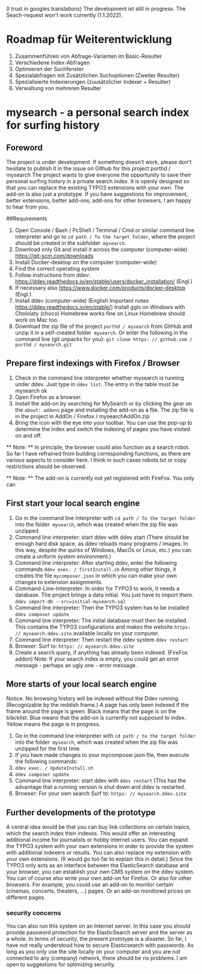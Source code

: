 (I trust in googles translations)
The development ist still in progress. The Seach-request won't work currently (1.1.2022).

# Roadmap für Weiterentwicklung
1. Zusammenführen von Abfrage-Varianten im Basic-Resulter
2. Verschiedene Index-Abfragen
3. Optimieren der Suchfenster
4. Spezialabfragen mit Zusätzlichen Suchoptionen (Zweiter Resulter)
5. Spezialisierte Indexierungen (zuusätzlicher Indexer + Resulter)
6. Verwaltung von mehreren Resulter

# mysearch - a personal search index for surfing history
## Foreword
The project is under development. If something doesn't work, please don't hesitate to publish it in the issue on Github for this project porthd / mysearch
The project wants to give everyone the opportunity to save their personal surfing history in a private search index. It is openly designed so that you can replace the existing TYPO3 extensions with your own. The add-on is also just a prototype.
If you have suggestions for improvement, better extensions, better add-ons, add-ons for other browsers, I am happy to hear from you.

##Requirements
1. Open Console / Bash / PcShell / Terminal / Cmd or similar command line interpreter and go to `cd path / To the target folder`, where the project should be created in the subfolder` mysearch`.
2. Download only Git and install it across the computer (computer-wide)
   https://git-scm.com/downloads
3. Install Docker-desktop on the computer (computer-wide)
1. Find the correct operating system
2. Follow instructions from ddev: https://ddev.readthedocs.io/en/stable/users/docker_installation/ (Engl.)
3. If necessary also https://www.docker.com/products/docker-desktop (Engl.)
4. Install ddev (computer-wide)
   (English Important notes https://ddev.readthedocs.io/en/stable/)
   Install ggls on Windows with Chololaty (choco)
   Homebrew works fine on Linux
   Homebrew should work on Mac too.
5. Download the zip file of the project `porthd / mysearch` from GitHub and unzip it in a self-created folder` mysearch`.
   Or enter the following in the command line (git unpacks for you):
   `git clone https: // github.com / porthd / mysearch.git`

## Prepare first indexings with Firefox / Browser
1. Check in the command line interpreter whether mysearch is running under ddev.
   Just type in `ddev list`. The entry in the table must be mysearch ok
2. Open Firefox as a browser.
3. Install the add-on by searching for MySearch or by clicking the gear on the `about: addons` page and installing the add-on as a file. The zip file is in the project in AddOn / Firefox / mysearchAddOn.zip
4. Bring the icon with the eye into your toolbar. You can use the pop-up to determine the index and switch the indexing of pages you have visited on and off.

** Note: ** In principle, the browser could also function as a search robot. So far I have refrained from building corresponding functions, as there are various aspects to consider here. I think in such cases robots.txt or copy restrictions should be observed.

** Note: ** The add-on is currently not yet registered with FireFox. You only can


## First start your local search engine
1. Go in the command line interpreter with `cd path / To the target folder` into the folder` mysearch`, which was created when the zip file was unzipped
2. Command line interpreter: start ddev with
   ddev start
   (There should be enough hard disk space, as ddev reloads many programs / images. In this way, despite the quirks of Windows, MacOs or Linux, etc.) you can create a uniform system environment.)
3. Command line interpreter: After starting ddev, enter the following commands
   `ddev exec. / firstInstall.sh`
   Among other things, it creates the file `mycomposer.json` in which you can make your own changes to extension assignments.
4. Command-Line-Interpreter: In order for TYPO3 to work, it needs a database. The project brings a data initial. You just have to import them.
   `ddev import-db --src=initial-mysearch.sql`
5. Command line interpreter: Then the TYPO3 system has to be installed
   `ddev composer update`
6. Command line interpreter: The initial database must then be installed. This contains the TYPO3 configurations and makes the website `https: // mysearch.ddev.site` available locally on your computer.
7. Command line interpreter: Then restart the ddev system
   `ddev restart`
8. Browser:
   Surf to: `https: // mysearch.ddev.site`
9. Create a search query, if anything has already been indexed. (FireFox addon)
   Note: If your search index is empty, you could get an error message - perhaps an ugly one - error message.

## More starts of your local search engine
Notice. No browsing history will be indexed without the Ddev running. (Recognizable by the reddish frame.)
A page has only been indexed if the frame around the page is green. Black means that the page is on the bläcklist. Blue means that the add-on is currently not supposed to index. Yellow means the page is in progress.
1. Go in the command line interpreter with `cd path / to the target folder` into the folder` mysearch`, which was created when the zip file was unzipped for the first time
2. If you have made changes to your mycomposer.json file, then execute the following commands:
1. `ddev exec. / UpdateInstall.sh`
2. `ddev composer update`
3. Command line interpreter: start ddev with
   `ddev restart`
   (This has the advantage that a running version is shut down and ddev is restarted.
4. Browser: For your own search
   Surf to: `https: // mysearch.ddev.site`


## Further developments of the prototype
A central idea would be that you can buy link collections on certain topics, which the search index then indexes. This would offer an interesting additional income for journalists or hobby internet users.
You can expand the TYPO3 system with your own extensions in order to provide the system with additional indexers or results.
You can also replace my extension with your own extensions. (It would go too far to explain this in detail.)
Since the TYPO3 only acts as an interface between the ElasticSearch database and your browser, you can establish your own CMS system on the ddev system.
You can of course also write your own add-on for Firefox. Or also for other browsers. For example, you could use an add-on to monitor certain (cinemas, concerts, theaters, ...) pages. Or an add-on monitored prices on different pages.


### security concerns
You can also run this system on an Internet server. In this case you should provide password protection for the ElasticSearch server and the server as a whole.
In terms of security, the present prototype is a disaster.
So far, I have not really understood how to secure Elasticsearch with passwords. As long as you only use the site locally on your computer and you are not connected to any (company) network, there should be no problems.
I am open to suggestions for optimizing security.